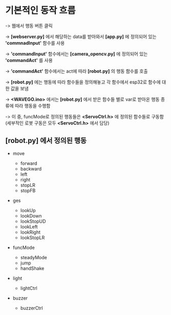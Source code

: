 # 기본적인 동작 흐름
-> 웹에서 행동 버튼 클릭

-> **[webserver.py]** 에서 해당하는 data를 받아와서 **[app.py]** 에 정의되어 있는 **'commnadInput'** 함수를 사용

-> **'commandInput'** 함수에서는 **[camera_opencv.py]** 에 정의되어 있는 **'commandAct'** 를 사용

-> **'commandAct'** 함수에서는 act에 따라 **[robot.py]** 의 행동 함수를 호출

-> **[robot.py]** 에는 행동에 따라 함수들을 정의해놓고 각 함수에서 esp32로 함수에 대한 값을 보냄

-> **<WAVEGO.ino>** 에서는 **[robot.py]** 에서 받은 함수들 별로 var로 받아온 행동 종류에 따라 행동을 수행함

-> 이 중, funcMode로 정의된 행동들은 **<ServoCtrl.h>** 에 정의된 함수들로 구동함(세부적인 로봇 구동은 모두 **<ServoCtrl.h>** 에서 담당)

## **[robot.py]** 에서 정의된 행동
+ move
  + forward
  + backward
  + left
  + right
  + stopLR
  + stopFB

+ ges
  + lookUp
  + lookDown
  + lookStopUD
  + lookLeft
  + lookRight
  + lookStopLR

+ funcMode
  + steadyMode
  + jump
  + handShake
  
+ light
  + lightCtrl
  
+ buzzer
  + buzzerCtrl